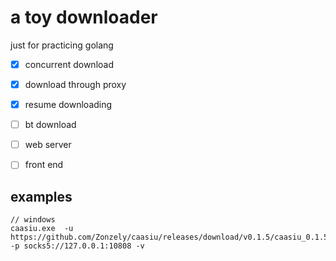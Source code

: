 # a toy downloader
just for practicing golang

- [x] concurrent download
- [x] download through proxy
- [x] resume downloading
- [ ] bt download
- [ ] web server
- [ ] front end


## examples
```
// windows
caasiu.exe  -u https://github.com/Zonzely/caasiu/releases/download/v0.1.5/caasiu_0.1.5_windows_amd64.tar.gz  -p socks5://127.0.0.1:10808 -v
```